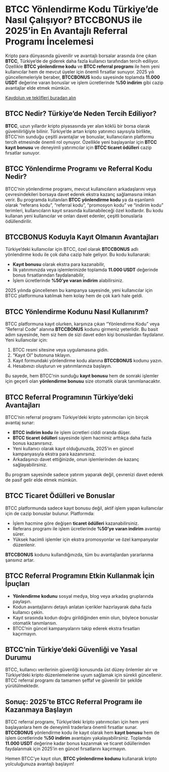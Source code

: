 
<h1>BTCC Yönlendirme Kodu Türkiye’de Nasıl Çalışıyor? BTCCBONUS ile 2025’in En Avantajlı Referral Programı İncelemesi</h1>
<p>Kripto para dünyasında güvenilir ve avantajlı borsalar arasında öne çıkan <strong>BTCC</strong>, Türkiye’de de giderek daha fazla kullanıcı tarafından tercih ediliyor. Özellikle <strong>BTCC yönlendirme kodu</strong> ve <strong>BTCC referral programı</strong> ile hem yeni kullanıcılar hem de mevcut üyeler için önemli fırsatlar sunuyor. 2025 yılı güncellemeleriyle beraber, <strong>BTCCBONUS</strong> kodu sayesinde toplamda <strong>11.000 USDT</strong> değerine varan bonuslar ve işlem ücretlerinde <strong>%50 indirim</strong> gibi cazip avantajlar elde etmek mümkün.</p>
<p><a href="https://partner.btcc.com/us/c/BTCCBONUS/9303" target="_blank">Kaydolun ve teklifleri buradan alın </a></p> 
<img src="https://images.mirror-media.xyz/publication-images/Ih1K7BTSZ3Z5VHtGmbLg1.png?height=960&amp;width=1920" decoding="async" data-nimg="fill" class="css-xah9so" style="position:absolute;top:0;left:0;bottom:0;right:0;box-sizing:border-box;padding:0;border:none;margin:auto;display:block;width:0;height:0;min-width:100%;max-width:100%;min-height:100%;max-height:100%">

<h2>BTCC Nedir? Türkiye’de Neden Tercih Ediliyor?</h2>
<p><strong>BTCC</strong>, uzun yıllardır kripto piyasasında yer alan köklü bir borsa olarak güvenilirliğiyle bilinir. Türkiye’de artan kripto yatırımcı sayısıyla birlikte, BTCC’nin sunduğu çeşitli avantajlar ve bonuslar, kullanıcıların platformu tercih etmesinde önemli rol oynuyor. Özellikle yeni başlayanlar için <strong>BTCC kayıt bonusu</strong> ve deneyimli yatırımcılar için <strong>BTCC ticaret ödülleri</strong> cazip fırsatlar sunuyor.</p>
<h2>BTCC Yönlendirme Programı ve Referral Kodu Nedir?</h2>
<p>BTCC’nin yönlendirme programı, mevcut kullanıcıların arkadaşlarını veya çevresindekileri borsaya davet ederek ekstra kazanç sağlamasına imkan verir. Bu programda kullanılan <strong>BTCC yönlendirme kodu</strong> ya da eşanlamlı olarak “referans kodu”, “referral kodu”, “promosyon kodu” ve “indirim kodu” terimleri, kullanıcıların kayıt sırasında kullanabileceği özel kodlardır. Bu kodu kullanan yeni kullanıcılar ve onları davet edenler, çeşitli bonuslarla ödüllendirilir.</p>
<h2>BTCCBONUS Koduyla Kayıt Olmanın Avantajları</h2>
<p>Türkiye’deki kullanıcılar için BTCC, özel olarak <strong>BTCCBONUS</strong> adlı yönlendirme kodu ile çok daha cazip hale geliyor. Bu kodu kullanarak:</p>
<ul>
<li><strong>Kayıt bonusu</strong> olarak ekstra para kazanabilir,</li>
<li>İlk yatırımınızda veya işlemlerinizde toplamda <strong>11.000 USDT</strong> değerinde bonus fırsatlarından faydalanabilir,</li>
<li>İşlem ücretlerinde <strong>%50’ye varan indirim</strong> alabilirsiniz.</li>
</ul>
<p>2025 yılında güncellenen bu kampanya sayesinde, yeni kullanıcılar için BTCC platformuna katılmak hem kolay hem de çok karlı hale geldi.</p>
<h2>BTCC Yönlendirme Kodunu Nasıl Kullanırım?</h2>
<p>BTCC platformuna kayıt olurken, karşınıza çıkan “Yönlendirme Kodu” veya “Referral Code” alanına <strong>BTCCBONUS</strong> kodunu girmeniz yeterlidir. Bu basit adım sayesinde, hem siz hem de sizi davet eden kişi bonuslardan faydalanır. Yeni kullanıcılar için:</p>
<ol>
<li>BTCC resmi sitesine veya uygulamasına gidin.</li>
<li>“Kayıt Ol” butonuna tıklayın.</li>
<li>Kayıt formundaki yönlendirme kodu alanına <strong>BTCCBONUS</strong> kodunu yazın.</li>
<li>Hesabınızı oluşturun ve yatırımlarınıza başlayın.</li>
</ol>
<p>Bu sayede, hem BTCC’nin sunduğu <strong>kayıt bonusu</strong> hem de sonraki işlemler için geçerli olan <strong>yönlendirme bonusu</strong> size otomatik olarak tanımlanacaktır.</p>
<h2>BTCC Referral Programının Türkiye’deki Avantajları</h2>
<p>BTCC’nin referral programı Türkiye’deki kripto yatırımcıları için birçok avantaj sunar:</p>
<ul>
<li><strong>BTCC indirim kodu</strong> ile işlem ücretleri ciddi oranda düşer.</li>
<li><strong>BTCC ticaret ödülleri</strong> sayesinde işlem hacminiz arttıkça daha fazla bonus kazanırsınız.</li>
<li>Yeni kullanıcı olarak kayıt olduğunuzda, 2025’in en güncel kampanyasıyla ekstra para kazanırsınız.</li>
<li>Arkadaşınızı davet ettiğinizde, onun işlemlerinden de kazanç sağlayabilirsiniz.</li>
</ul>
<p>Bu program sayesinde sadece yatırım yaparak değil, çevrenizi davet ederek de pasif gelir elde etmek mümkün.</p>
<h2>BTCC Ticaret Ödülleri ve Bonuslar</h2>
<p>BTCC platformunda sadece kayıt bonusu değil, aktif işlem yapan kullanıcılar için de cazip bonuslar bulunur. Platformda:</p>
<ul>
<li>İşlem hacmine göre değişen <strong>ticaret ödülleri</strong> kazanabilirsiniz.</li>
<li>Referans programı ile işlem ücretlerinde <strong>%50’ye varan indirim</strong> avantajı sürer.</li>
<li>Yüksek hacimli işlemler için ekstra promosyonlar ve özel kampanyalar düzenlenir.</li>
</ul>
<p><strong>BTCCBONUS</strong> kodunu kullandığınızda, tüm bu avantajlardan yararlanma şansınız artar.</p>
<h2>BTCC Referral Programını Etkin Kullanmak İçin İpuçları</h2>
<ul>
<li><strong>Yönlendirme kodunu</strong> sosyal medya, blog veya arkadaş gruplarında paylaşın.</li>
<li>Kodun avantajlarını detaylı anlatan içerikler hazırlayarak daha fazla kullanıcı çekin.</li>
<li>Kayıt sırasında kodun doğru girildiğinden emin olun, böylece bonuslar otomatik tanımlansın.</li>
<li>BTCC’nin güncel kampanyalarını takip ederek ekstra fırsatları kaçırmayın.</li>
</ul>
<h2>BTCC’nin Türkiye’deki Güvenliği ve Yasal Durumu</h2>
<p>BTCC, kullanıcı verilerinin güvenliği konusunda üst düzey önlemler alır ve Türkiye’deki kripto düzenlemelerine uyum sağlamak için sürekli güncellenir. BTCC referral programı da tamamen şeffaf ve güvenilir bir şekilde yürütülmektedir.</p>
<h2>Sonuç: 2025’te BTCC Referral Programı ile Kazanmaya Başlayın</h2>
<p>BTCC referral programı, Türkiye’deki kripto yatırımcıları için hem yeni başlayanlara hem de deneyimli traderlara önemli fırsatlar sunar. <strong>BTCCBONUS</strong> yönlendirme kodu ile kayıt olarak hem <strong>kayıt bonusu</strong> hem de işlem ücretlerinde <strong>%50 indirim</strong> avantajını yakalayabilirsiniz. Toplamda <strong>11.000 USDT</strong> değerine kadar bonus kazanmak ve ticaret ödüllerinden faydalanmak için 2025’in en güncel fırsatlarını kaçırmayın.</p>
<p>Hemen BTCC’ye kayıt olun, <strong>BTCC yönlendirme kodunu</strong> kullanarak kripto yolculuğunuza avantajlı başlayın!</p>
</body>
</html>
